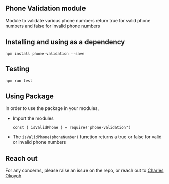 ## Phone Validation module
Module to validate various phone numbers return true for valid phone numbers and false for invalid phone numbers

## Installing and using as a dependency
`npm install phone-validation --save`

## Testing
`npm run test`

## Using Package
In order to use the package in your modules, 
- Import the modules 

      const { isValidPhone } = require('phone-validation')

- The `isValidPhone(phoneNumber)` function returns a true or false for valid or invalid phone numbers

## Reach out
For any concerns, please raise an issue on the repo, or reach out to [Charles Okoyoh](mailto:cokoyoh.dev@gmail.com)




